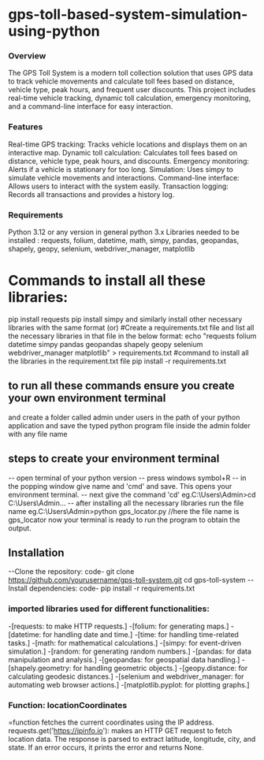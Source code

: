 # gps-toll-based-system-simulation-using-python
### Overview
The GPS Toll System is a modern toll collection solution that uses GPS data to track vehicle movements and calculate toll fees based on distance, vehicle type, peak hours, and frequent user discounts. This project includes real-time vehicle tracking, dynamic toll calculation, emergency monitoring, and a command-line interface for easy interaction.

### Features
Real-time GPS tracking: Tracks vehicle locations and displays them on an interactive map.
Dynamic toll calculation: Calculates toll fees based on distance, vehicle type, peak hours, and discounts.
Emergency monitoring: Alerts if a vehicle is stationary for too long.
Simulation: Uses simpy to simulate vehicle movements and interactions.
Command-line interface: Allows users to interact with the system easily.
Transaction logging: Records all transactions and provides a history log.
### Requirements
Python 3.12 or any version in general python 3.x
Libraries needed to be installed : requests, folium, datetime, math, simpy, pandas, geopandas, shapely, geopy, selenium, webdriver_manager, matplotlib
# Commands to install all these libraries:
pip install requests
pip install simpy
and similarly install other necessary libraries with the same format
(or)
#Create a requirements.txt file and list all the necessary libraries in that file in the below format:
echo "requests
folium
datetime
simpy
pandas
geopandas
shapely
geopy
selenium
webdriver_manager
matplotlib" > requirements.txt
#command to install all the libraries in the requirement.txt file
pip install -r requirements.txt

## to run all these commands ensure you create your own environment terminal 
and create a folder called admin under users in the path of your python application
and save the typed python program file inside the admin folder with any file name
## steps to create your environment terminal
-- open terminal of your python version
-- press windows symbol+R
-- in the popping window give name and 'cmd' and save. This opens your environment terminal.
-- next give the command 'cd'
eg.C:\Users\Admin>cd
   C:\Users\Admin...
-- after installing all the necessary libraries run the file name
eg.C:\Users\Admin>python gps_locator.py  //here the file name is gps_locator
now your terminal is ready to run the program to obtain the output.



## Installation
--Clone the repository: code- git clone https://github.com/yourusername/gps-toll-system.git
cd gps-toll-system
--Install dependencies: code- pip install -r requirements.txt
### imported libraries used for different functionalities:
-[requests: to make HTTP requests.]
-[folium: for generating maps.]
-[datetime: for handling date and time.]
-[time: for handling time-related tasks.]
-[math: for mathematical calculations.]
-[simpy: for event-driven simulation.]
-[random: for generating random numbers.]
-[pandas: for data manipulation and analysis.]
-[geopandas: for geospatial data handling.]
-[shapely.geometry: for handling geometric objects.]
-[geopy.distance: for calculating geodesic distances.]
-[selenium and webdriver_manager: for automating web browser actions.]
-[matplotlib.pyplot: for plotting graphs.]

### Function: locationCoordinates
=function fetches the current coordinates using the IP address.
requests.get('https://ipinfo.io'): makes an HTTP GET request to fetch location data.
The response is parsed to extract latitude, longitude, city, and state.
If an error occurs, it prints the error and returns None.
